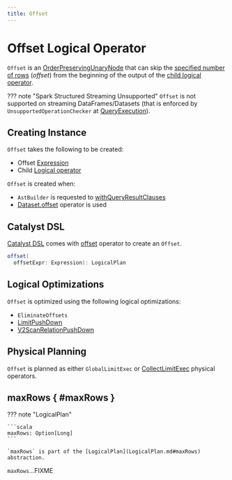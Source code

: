 ```yaml
---
title: Offset
---
```


# Offset Logical Operator

`Offset` is an [OrderPreservingUnaryNode](OrderPreservingUnaryNode.md) that can skip the [specified number of rows](#offsetExpr) (_offset_) from the beginning of the output of the [child logical operator](#child).

??? note "Spark Structured Streaming Unsupported"
    `Offset` is not supported on streaming DataFrames/Datasets (that is enforced by `UnsupportedOperationChecker` at [QueryExecution](../QueryExecution.md#assertSupported)).

## Creating Instance

`Offset` takes the following to be created:

* <span id="offsetExpr"> Offset [Expression](../expressions/Expression.md)
* <span id="child"> Child [Logical operator](LogicalPlan.md)

`Offset` is created when:

* `AstBuilder` is requested to [withQueryResultClauses](../sql/AstBuilder.md#withQueryResultClauses)
* [Dataset.offset](../dataset/index.md#offset) operator is used

## Catalyst DSL

[Catalyst DSL](../catalyst-dsl/index.md) comes with [offset](../catalyst-dsl/DslLogicalPlan.md#offset) operator to create an `Offset`.

```scala
offset(
  offsetExpr: Expression): LogicalPlan
```

## Logical Optimizations

`Offset` is optimized using the following logical optimizations:

* `EliminateOffsets`
* [LimitPushDown](../logical-optimizations/LimitPushDown.md)
* [V2ScanRelationPushDown](../logical-optimizations/V2ScanRelationPushDown.md)

## Physical Planning

`Offset` is planned as either `GlobalLimitExec` or [CollectLimitExec](../physical-operators/CollectLimitExec.md) physical operators.

## maxRows { #maxRows }

??? note "LogicalPlan"

    ```scala
    maxRows: Option[Long]
    ```

    `maxRows` is part of the [LogicalPlan](LogicalPlan.md#maxRows) abstraction.

`maxRows`...FIXME
